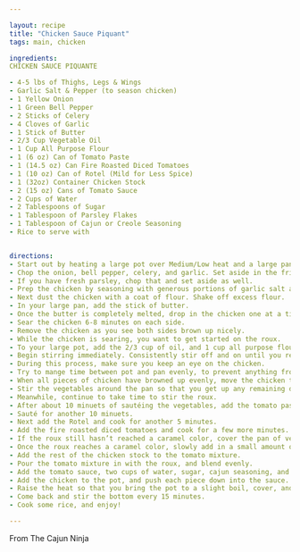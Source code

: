 ```yaml
---

layout: recipe
title: "Chicken Sauce Piquant"
tags: main, chicken

ingredients:
CHICKEN SAUCE PIQUANTE

- 4-5 lbs of Thighs, Legs & Wings
- Garlic Salt & Pepper (to season chicken)
- 1 Yellow Onion
- 1 Green Bell Pepper
- 2 Sticks of Celery
- 4 Cloves of Garlic
- 1 Stick of Butter
- 2/3 Cup Vegetable Oil
- 1 Cup All Purpose Flour
- 1 (6 oz) Can of Tomato Paste
- 1 (14.5 oz) Can Fire Roasted Diced Tomatoes
- 1 (10 oz) Can of Rotel (Mild for Less Spice)
- 1 (32oz) Container Chicken Stock
- 2 (15 oz) Cans of Tomato Sauce
- 2 Cups of Water
- 2 Tablespoons of Sugar
- 1 Tablespoon of Parsley Flakes
- 1 Tablespoon of Cajun or Creole Seasoning
- Rice to serve with


directions:
- Start out by heating a large pot over Medium/Low heat and a large pan over Medium heat.
- Chop the onion, bell pepper, celery, and garlic. Set aside in the fridge.
- If you have fresh parsley, chop that and set aside as well.
- Prep the chicken by seasoning with generous portions of garlic salt and black pepper.
- Next dust the chicken with a coat of flour. Shake off excess flour.
- In your large pan, add the stick of butter.
- Once the butter is completely melted, drop in the chicken one at a time.
- Sear the chicken 6-8 minutes on each side.
- Remove the chicken as you see both sides brown up nicely.
- While the chicken is searing, you want to get started on the roux.
- To your large pot, add the 2/3 cup of oil, and 1 cup all purpose flour.
- Begin stirring immediately. Consistently stir off and on until you reach a brown caramel-like color.
- During this process, make sure you keep an eye on the chicken.
- Try to mange time between pot and pan evenly, to prevent anything from burning.
- When all pieces of chicken have browned up evenly, move the chicken to a bowl, and add the chopped vegetables into the large pan.
- Stir the vegetables around the pan so that you get up any remaining drippings that were leftover from the chicken.
- Meanwhile, continue to take time to stir the roux.
- After about 10 minuets of sautéing the vegetables, add the tomato paste.
- Sauté for another 10 minuets.
- Next add the Rotel and cook for another 5 minutes.
- Add the fire roasted diced tomatoes and cook for a few more minutes.
- If the roux still hasn’t reached a caramel color, cover the pan of vegetables, lower to a simmering heat, and just come back to it every so often as you continue to cook the roux.
- Once the roux reaches a caramel color, slowly add in a small amount of the chicken stock. Stir until you reach a creamy mixture.
- Add the rest of the chicken stock to the tomato mixture.
- Pour the tomato mixture in with the roux, and blend evenly.
- Add the tomato sauce, two cups of water, sugar, cajun seasoning, and chopped parsley to the pot. Mix well
- Add the chicken to the pot, and push each piece down into the sauce. Pour in any remaining juices from the bowl the chicken was in.
- Raise the heat so that you bring the pot to a slight boil, cover, and let simmer for 2 hours.
- Come back and stir the bottom every 15 minutes.
- Cook some rice, and enjoy!

---
```

From The Cajun Ninja